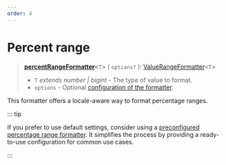```yaml
---
order: 4
---
```


# Percent range <Package name="format-number"/>

> **[percentRangeFormatter](../../../api/_localizer/format-number/percentRangeFormatter/index.md)**<`T`> ( `options?` ): [ValueRangeFormatter](../../index.md#valuerangeformatter-t)<`T`>
>
> - `T` _extends number | bigint_ - The type of value to format.
> - `options` - Optional [configuration of the formatter](../options/index.md).

This formatter offers a locale-aware way to format percentage ranges.

::: tip

If you prefer to use default settings, consider using a [preconfigured percentage range formatter](../../preconfigured-formatters/numbers/percent-range.md). It simplifies the process by providing a ready-to-use configuration for common use cases.

:::
